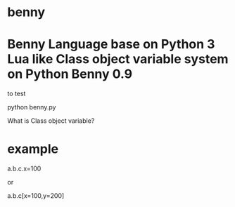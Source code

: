 # benny
Benny Language base on Python 3
Lua like Class object variable system on Python 
Benny 0.9
=========

to test

python benny.py

What is Class object variable?

example
=======
a.b.c.x=100

or

a.b.c[x=100,y=200]


